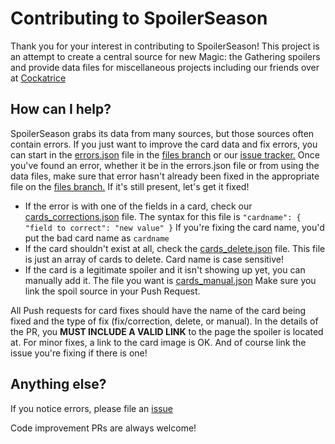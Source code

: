 # Contributing to SpoilerSeason #
Thank you for your interest in contributing to SpoilerSeason!
This project is an attempt to create a central source for new Magic: the Gathering spoilers and provide data files for miscellaneous projects including our friends over at [Cockatrice](https://github.com/Cockatrice/Cockatrice)

## How can I help? ##
SpoilerSeason grabs its data from many sources, but those sources often contain errors.  If you just want to improve the card data and fix errors, you can start in the [errors.json](https://github.com/Cockatrice/Magic-Spoiler/blob/files/errors.json) file in the [files branch](https://github.com/Cockatrice/Magic-Spoiler/tree/files) or our [issue tracker.](https://github.com/Cockatrice/Magic-Spoiler/issues)
Once you've found an error, whether it be in the errors.json file or from using the data files, make sure that error hasn't already been fixed in the appropriate file on the [files branch.](https://github.com/Cockatrice/Magic-Spoiler/tree/files) If it's still present, let's get it fixed! 
- If the error is with one of the fields in a card, check our [cards_corrections.json](https://github.com/Cockatrice/Magic-Spoiler/blob/master/cards_corrections.json) file. The syntax for this file is `"cardname": { "field to correct": "new value" }` If you're fixing the card name, you'd put the bad card name as `cardname`
- If the card shouldn't exist at all, check the [cards_delete.json](https://github.com/Cockatrice/Magic-Spoiler/blob/master/cards_delete.json) file. This file is just an array of cards to delete. Card name is case sensitive!
- If the card is a legitimate spoiler and it isn't showing up yet, you can manually add it. The file you want is [cards_manual.json](https://github.com/Cockatrice/Magic-Spoiler/blob/master/cards_manual.json) Make sure you link the spoil source in your Push Request.

All Push requests for card fixes should have the name of the card being fixed and the type of fix (fix/correction, delete, or manual). In the details of the PR, you **MUST INCLUDE A VALID LINK** to the page the spoiler is located at. For minor fixes, a link to the card image is OK. And of course link the issue you're fixing if there is one!

## Anything else? ##
If you notice errors, please file an [issue](https://github.com/Cockatrice/Magic-Spoiler/issues)

Code improvement PRs are always welcome!
